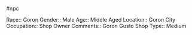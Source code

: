 #npc 

Race:: Goron
Gender:: Male
Age:: Middle Aged
Location:: Goron City
Occupation:: Shop Owner
Comments:: Goron Gusto Shop
Type:: Medium
